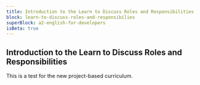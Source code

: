 ```yaml
---
title: Introduction to the Learn to Discuss Roles and Responsibilities
block: learn-to-discuss-roles-and-responsibilies
superBlock: a2-english-for-developers
isBeta: true
---
```


## Introduction to the Learn to Discuss Roles and Responsibilities

This is a test for the new project-based curriculum.
